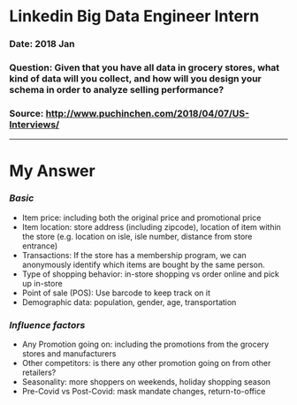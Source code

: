 # Linkedin Big Data Engineer Intern
### Date: 2018 Jan
### Question: Given that you have all data in grocery stores, what kind of data will you collect, and how will you design your schema in order to analyze selling performance?
### Source: http://www.puchinchen.com/2018/04/07/US-Interviews/
-------------------------------------

# **My Answer**
### _Basic_
* Item price: including both the original price and promotional price
* Item location: store address (including zipcode), location of item within the store (e.g. location on isle, isle number, distance from store entrance)
* Transactions: If the store has a membership program, we can anonymously identify which items are bought by the same person.
* Type of shopping behavior: in-store shopping vs order online and pick up in-store
* Point of sale (POS): Use barcode to keep track on it
* Demographic data: population, gender, age, transportation

### _Influence factors_
* Any Promotion going on: including the promotions from the grocery stores and manufacturers
* Other competitors: is there any other promotion going on from other retailers?
* Seasonality: more shoppers on weekends, holiday shopping season
* Pre-Covid vs Post-Covid: mask mandate changes, return-to-office
